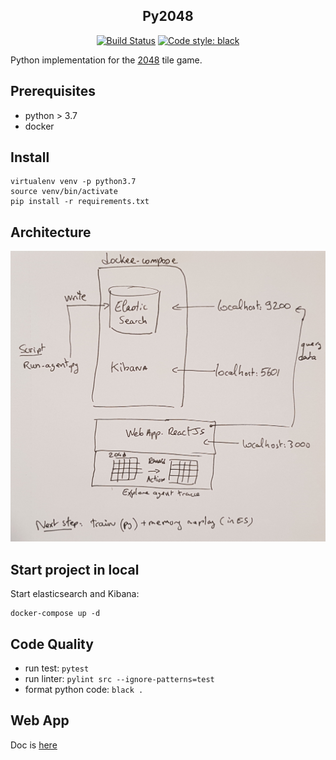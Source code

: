 <h2 align="center">Py2048</h2>

<p align="center">
<a href="https://circleci.com/gh/AntoineToubhans/py2048"><img alt="Build Status" src="https://circleci.com/gh/AntoineToubhans/py2048.svg?style=svg"></a>
<a href="https://github.com/psf/black"><img alt="Code style: black" src="https://img.shields.io/badge/code%20style-black-000000.svg"></a>
</p>

Python implementation for the [2048](https://gabrielecirulli.github.io/2048/) tile game.

## Prerequisites

- python > 3.7
- docker


## Install

```
virtualenv venv -p python3.7
source venv/bin/activate
pip install -r requirements.txt
```


## Architecture

![Architecture diagram](./docs/images/architecture.jpg)


## Start project in local


Start elasticsearch and Kibana:
```
docker-compose up -d
```

## Code Quality

- run test: `pytest`
- run linter: `pylint src --ignore-patterns=test`
- format python code: `black .`


## Web App

Doc is [here](./webapp)
